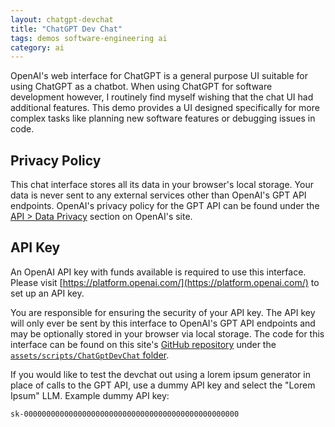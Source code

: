 ```yaml
---
layout: chatgpt-devchat
title: "ChatGPT Dev Chat"
tags: demos software-engineering ai
category: ai
---
```

OpenAI's web interface for ChatGPT is a general purpose UI suitable for using
ChatGPT as a chatbot. When using ChatGPT for software development however, I
routinely find myself wishing that the chat UI had additional features. This
demo provides a UI designed specifically for more complex tasks like planning
new software features or debugging issues in code.

## Privacy Policy
This chat interface stores all its data in your browser's local storage.  Your
data is never sent to any external services other than OpenAI's GPT API
endpoints. OpenAI's privacy policy for the GPT API can be found under the
[API > Data Privacy](https://openai.com/enterprise-privacy) section on OpenAI's
site.

## API Key
An OpenAI API key with funds available is required to use this interface. Please
visit [https://platform.openai.com/](https://platform.openai.com/) to set up an
API key.

You are responsible for ensuring the security of your API key. The API key will
only ever be sent by this interface to OpenAI's GPT API endpoints and may be
optionally stored in your browser via local storage. The code for this interface
can be found on this site's
[GitHub repository](https://github.com/zkWildfire/whattf.how) under the
[`assets/scripts/ChatGptDevChat` folder](https://github.com/zkWildfire/whattf.how/tree/master/assets/scripts/ChatGptDevChat).

If you would like to test the devchat out using a lorem ipsum generator in
place of calls to the GPT API, use a dummy API key and select the "Lorem Ipsum"
LLM. Example dummy API key:  
```
sk-000000000000000000000000000000000000000000000000
```

